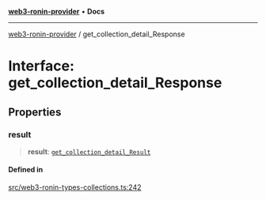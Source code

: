 [**web3-ronin-provider**](../README.md) • **Docs**

***

[web3-ronin-provider](../globals.md) / get\_collection\_detail\_Response

# Interface: get\_collection\_detail\_Response

## Properties

### result

> **result**: [`get_collection_detail_Result`](get_collection_detail_Result.md)

#### Defined in

[src/web3-ronin-types-collections.ts:242](https://github.com/chuacw/web3-ronin-provider/blob/023290ecb372f58c7f32d82694336112a4fc5a2a/src/web3-ronin-types-collections.ts#L242)
